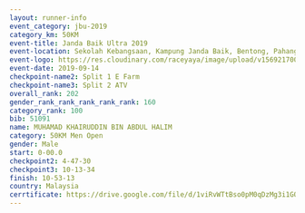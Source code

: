 ```yaml
---
layout: runner-info 
event_category: jbu-2019 
category_km: 50KM 
event-title: Janda Baik Ultra 2019 
event-location: Sekolah Kebangsaan, Kampung Janda Baik, Bentong, Pahang, Malaysia 
event-logo: https://res.cloudinary.com/raceyaya/image/upload/v1569217009/logo/janda-baik_vch1pc.jpg 
event-date: 2019-09-14 
checkpoint-name2: Split 1 E Farm 
checkpoint-name3: Split 2 ATV 
overall_rank: 202
gender_rank_rank_rank_rank_rank: 160
category_rank: 100
bib: 51091
name: MUHAMAD KHAIRUDDIN BIN ABDUL HALIM
category: 50KM Men Open
gender: Male
start: 0-00.0
checkpoint2: 4-47-30
checkpoint3: 10-13-34
finish: 10-53-13
country: Malaysia
cerrtificate: https://drive.google.com/file/d/1viRvWTtBso0pM0qDzMg3i1GQSuxWDpRt/view?usp=sharing
---
```

